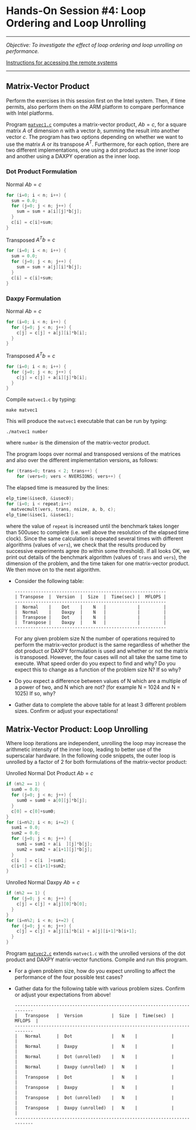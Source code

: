 # Hands-On Session #4: Loop Ordering and Loop Unrolling
-------------------------------------------------------

_Objective: To investigate the effect of loop ordering and loop unrolling on performance._

[Instructions for accessing the remote systems](../../systems.md)

* * *

## Matrix-Vector Product

Perform the exercises in this session first on the Intel system. Then, if time permits, also perform them on the ARM platform to compare performance with Intel platforms.

Program [`matvec1.c`](matvec1.c) computes a matrix-vector product, $Ab = c$, for a square matrix $A$ of dimension $n$ with a vector $b$, summing the result into another vector $c$. The program has two options depending on whether we want to use the matrix $A$ or its transpose $A^T$. Furthermore, for each option, there are two different implementations, one using a dot product as the inner loop and another using a DAXPY operation as the inner loop.

### Dot Product Formulation

Normal $Ab = c$

```c
for (i=0; i < n; i++) {
  sum = 0.0;
  for (j=0; j < n; j++) {
    sum = sum + a[i][j]*b[j];
  }
  c[i] = c[i]+sum;
}
```

Transposed $A^Tb = c$

```c
for (i=0; i < n; i++) {
  sum = 0.0;
  for (j=0; j < n; j++) {
    sum = sum + a[j][i]*b[j];
  }
  c[i] = c[i]+sum;
}
```

### Daxpy Formulation

Normal $Ab = c$

```c
for (i=0; i < n; i++) {
  for (j=0; j < n; j++) {
    c[j] = c[j] + a[j][i]*b[i];
  }
}
```

Transposed $A^Tb = c$

```c
for (i=0; i < n; i++) {
  for (j=0; j < n; j++) {
    c[j] = c[j] + a[i][j]*b[i];
  }
}
```

Compile `matvec1.c` by typing:

```
make matvec1
```

This will produce the `matvec1` executable that can be run by typing:

```
./matvec1 number
```

where `number` is the dimension of the matrix-vector product.

The program loops over normal and transposed versions of the matrices and also over the different implementation versions, as follows:

```c
for (trans=0; trans < 2; trans++) {
    for (vers=0; vers < NVERSIONS; vers++) {
```

The elapsed time is measured by the lines:

```c
elp_time(&isec0, &iusec0);
for (i=0; i < repeat;i++)
  matvecmult(vers, trans, nsize, a, b, c);
elp_time(&isec1, &iusec1);
```

where the value of `repeat` is increased until the benchmark takes longer than 500usec to complete (i.e. well above the resolution of the elapsed time clock). Since the same calculation is repeated several times with different algorithms (values of `vers`), we check that the results produced by successive experiments agree (to within some threshold). If all looks OK, we print out details of the benchmark algorithm (values of `trans` and `vers`), the dimension of the problem, and the time taken for one matrix-vector product. We then move on to the next algorithm.

*   Consider the following table:
    
        ----------------------------------------------------------
        | Transpose  |  Version  |  Size  |  Time(sec) |  MFLOPS | 
        ----------------------------------------------------------
        |  Normal    |    Dot    |    N   |            |         |
        |  Normal    |    Daxpy  |    N   |            |         |
        |  Transpose |    Dot    |    N   |            |         |
        |  Transpose |    Daxpy  |    N   |            |         |
        ----------------------------------------------------------
        
    
    For any given problem size N the number of operations required to perform the matrix-vector product is the same regardless of whether the dot product or DAXPY formulation is used and whether or not the matrix is transposed. However, the four cases will not all take the same time to execute. What speed order do you expect to find and why? Do you expect this to change as a function of the problem size N? If so why?
*   Do you expect a difference between values of N which are a multiple of a power of two, and N which are not? (for example N = 1024 and N = 1025) If so, why?
*   Gather data to complete the above table for at least 3 different problem sizes. Confirm or adjust your expectations!

## Matrix-Vector Product: Loop Unrolling

Where loop iterations are independent, unrolling the loop may increase the arithmetic intensity of the inner loop, leading to better use of the superscalar hardware. In the following code snippets, the outer loop is unrolled by a factor of 2 for both formulations of the matrix-vector product:

Unrolled Normal Dot Product $Ab = c$

```c
if (n%2 == 1) {
  sum0 = 0.0;
  for (j=0; j < n; j++) {
    sum0 = sum0 + a[0][j]*b[j];
  }
  c[0] = c[0]+sum0;
}
for (i=n%2; i < n; i+=2) {
  sum1 = 0.0;
  sum2 = 0.0;
  for (j=0; j < n; j++) {
    sum1 = sum1 + a[i  ][j]*b[j];
    sum2 = sum2 + a[i+1][j]*b[j];
  }
  c[i  ] = c[i  ]+sum1;
  c[i+1] = c[i+1]+sum2;
}
```

Unrolled Normal Daxpy $Ab = c$

```c
if (n%2 == 1) {
  for (j=0; j < n; j++) {
    c[j] = c[j] + a[j][0]*b[0];
  }
}
for (i=n%2; i < n; i+=2) {
  for (j=0; j < n; j++) {
    c[j] = c[j] + a[j][i]*b[i] + a[j][i+1]*b[i+1];
  }
}
```

Program [`matvec2.c`](matvec2.c) extends `matvec1.c` with the unrolled versions of the dot product and DAXPY matrix-vector functions. Compile and run this program.

*   For a given problem size, how do you expect unrolling to affect the performance of the four possible test cases?
*   Gather data for the following table with various problem sizes. Confirm or adjust your expectations from above!
    
        --------------------------------------------------------------------------
        |   Transpose   |  Version           |  Size  |  Time(sec)  |    MFLOPS  |
        --------------------------------------------------------------------------
        |   Normal      |  Dot               |   N    |             |            |
        |   Normal      |  Daxpy             |   N    |             |            |
        |   Normal      |  Dot (unrolled)    |   N    |             |            |
        |   Normal      |  Daxpy (unrolled)  |   N    |             |            |
        |   Transpose   |  Dot               |   N    |             |            |
        |   Transpose   |  Daxpy             |   N    |             |            |
        |   Transpose   |  Dot (unrolled)    |   N    |             |            |
        |   Transpose   |  Daxpy (unrolled)  |   N    |             |            |
        --------------------------------------------------------------------------

